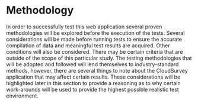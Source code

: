 # Methodology

In order to successfully test this web application several proven methodologies will be explored before the execution of the tests. Several considerations will be made before running tests  to ensure the accurate compilation of data and meaningful test results are acquired. Other conditions will also be considered. There may be certain criteria that are outside of the scope of this particular study. The testing methodologies that will be adopted and followed will lend themselves to industry-standard methods, however, there are several things to note about the CloudSurvey application that may affect certain results. These considerations will be highlighted later in this section to provide a reasoning as to why certain work-arounds will be used to provide the highest possible realistic test environment.

